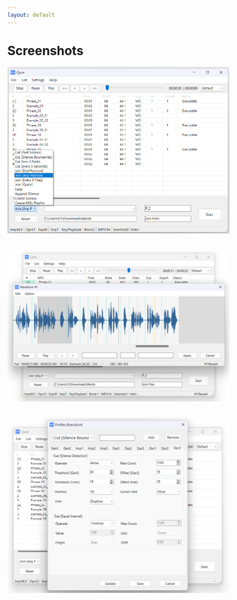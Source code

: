 ```yaml
---
layout: default
---
```


# Screenshots
<a href="img/ss01.png"><img src="img/ss01.png" alt="Screenshot01" width="700px"></a>  
<br>  
<a href="img/ss02.png"><img src="img/ss02.png" alt="Screenshot02" width="700px"></a>  
<br>  
<a href="img/ss03.png"><img src="img/ss03.png" alt="Screenshot03" width="700px"></a>  

